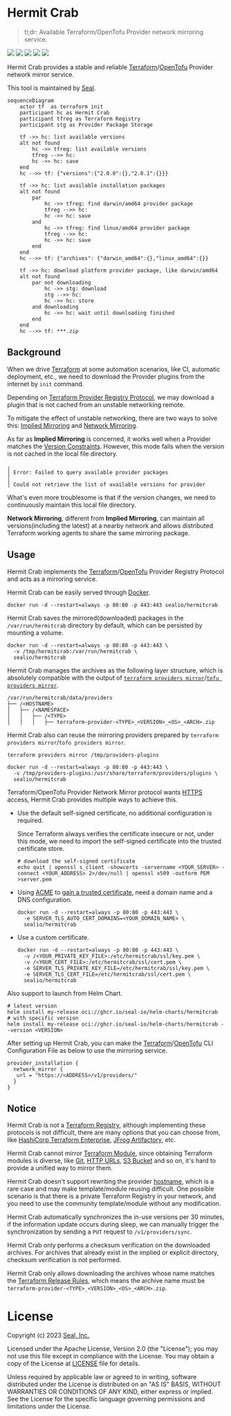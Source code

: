 # Hermit Crab 

> tl;dr: Available Terraform/OpenTofu Provider network mirroring service.

[![](https://goreportcard.com/badge/github.com/seal-io/hermitcrab)](https://goreportcard.com/report/github.com/seal-io/hermitcrab)
[![](https://img.shields.io/github/actions/workflow/status/seal-io/hermitcrab/ci.yml?label=ci)](https://github.com/seal-io/hermitcrab/actions)
[![](https://img.shields.io/docker/image-size/sealio/hermitcrab/main?label=docker)](https://hub.docker.com/r/sealio/hermitcrab/tags)
[![](https://img.shields.io/github/v/tag/seal-io/hermitcrab?label=release)](https://github.com/seal-io/hermitcrab/releases) 
[![](https://img.shields.io/github/license/seal-io/hermitcrab?label=license)](https://github.com/seal-io/hermitcrab#license)

Hermit Crab provides a stable and reliable [Terraform](https://registry.terraform.io/browse/providers)/[OpenTofu](https://opentofu.org/registry/) Provider network mirror service. 

This tool is maintained by [Seal](https://github.com/seal-io).

```mermaid
sequenceDiagram
    actor tf  as terraform init
    participant hc as Hermit Crab
    participant tfreg as Terraform Registry
    participant stg as Provider Package Storage
    
    tf ->> hc: list available versions
    alt not found
        hc ->> tfreg: list available versions
        tfreg -->> hc: 
        hc ->> hc: save
    end
    hc -->> tf: {"versions":{"2.0.0":{},"2.0.1":{}}}
    
    tf ->> hc: list available installation packages
    alt not found
        par
            hc ->> tfreg: find darwin/amd64 provider package
            tfreg -->> hc: 
            hc ->> hc: save
        and
            hc ->> tfreg: find linux/amd64 provider package
            tfreg -->> hc: 
            hc ->> hc: save
        end
    end
    hc -->> tf: {"archives": {"darwin_amd64":{},"linux_amd64":{}}
    
    tf ->> hc: download platform provider package, like darwin/amd64
    alt not found
        par not downloading
            hc ->> stg: download
            stg -->> hc: 
            hc ->> hc: store 
        and downloading
            hc ->> hc: wait until downloading finished
        end
    end
    hc -->> tf: ***.zip

```

## Background

When we drive [Terraform](https://www.terraform.io/) at some automation scenarios, like CI, automatic deployment, etc., we need to download the Provider plugins from the internet by `init` command. 

Depending on [Terraform Provider Registry Protocol](https://developer.hashicorp.com/terraform/internals/provider-registry-protocol), we may download a plugin that is not cached from an unstable networking remote.

To mitigate the effect of unstable networking, there are two ways to solve this: [Implied Mirroring](https://developer.hashicorp.com/terraform/cli/config/config-file#implied-local-mirror-directories) and [Network Mirroring](https://developer.hashicorp.com/terraform/cli/config/config-file#network_mirror).

As far as **Implied Mirroring** is concerned, it works well when a Provider matches the [Version Constraints](https://developer.hashicorp.com/terraform/language/expressions/version-constraints). However, this mode fails when the version is not cached in the local file directory.

```
╷
│ Error: Failed to query available provider packages
│
│ Could not retrieve the list of available versions for provider
```

What's even more troublesome is that if the version changes, we need to continuously maintain this local file directory.

**Network Mirroring**, different from **Implied Mirroring**, can maintain all versions(including the latest) at a nearby network and allows distributed Terraform working agents to share the same mirroring package.

## Usage

Hermit Crab implements the [Terraform](https://developer.hashicorp.com/terraform/internals/provider-registry-protocol)/[OpenTofu](https://opentofu.org/docs/internals/provider-network-mirror-protocol/) Provider Registry Protocol and acts as a mirroring service.

Hermit Crab can be easily served through [Docker](https://www.docker.com/).

```shell
docker run -d --restart=always -p 80:80 -p 443:443 sealio/hermitcrab
```

Hermit Crab saves the mirrored(downloaded) packages in the `/var/run/hermitcrab` directory by default, which can be persisted by mounting a volume.

```shell
docker run -d --restart=always -p 80:80 -p 443:443 \
  -v /tmp/hermitcrab:/var/run/hermitcrab \
  sealio/hermitcrab
```

Hermit Crab manages the archives as the following layer structure, which is absolutely compatible with the output of [`terraform providers mirror`](https://developer.hashicorp.com/terraform/cli/commands/providers/mirror)/[`tofu providers mirror`](https://opentofu.org/docs/cli/commands/providers/mirror).

```
/var/run/hermitcrab/data/providers
├── /<HOSTNAME>
│   ├── /<NAMESPACE>
│   │   ├── /<TYPE>
│   │   │   ├── terraform-provider-<TYPE>_<VERSION>_<OS>_<ARCH>.zip
```

Hermit Crab also can reuse the mirroring providers prepared by `terraform providers mirror`/`tofo providers mirror`.

```shell
terraform providers mirror /tmp/providers-plugins

docker run -d --restart=always -p 80:80 -p 443:443 \
  -v /tmp/providers-plugins:/usr/share/terraform/providers/plugins \
  sealio/hermitcrab
```

Terraform/OpenTofu Provider Network Mirror protocol wants [HTTPS](https://en.wikipedia.org/wiki/HTTPS) access, Hermit Crab provides multiple ways to achieve this.

- Use the default self-signed certificate, no additional configuration is required.

  Since Terraform always verifies the certificate insecure or not, under this mode, we need to import the self-signed certificate into the trusted certificate store.

  ```shell
  # download the self-signed certificate
  echo quit | openssl s_client -showcerts -servername <YOUR_SERVER> -connect <YOUR_ADDRESS> 2>/dev/null | openssl x509 -outform PEM >server.pem
  ```  

- Using [ACME](https://en.wikipedia.org/wiki/Automatic_Certificate_Management_Environment) to [gain a trusted certificate](https://letsencrypt.org/docs/challenge-types/), need a domain name and a DNS configuration.

  ```shell
  docker run -d --restart=always -p 80:80 -p 443:443 \
    -e SERVER_TLS_AUTO_CERT_DOMAINS=<YOUR_DOMAIN_NAME> \
    sealio/hermitcrab
  ```

- Use a custom certificate.
  
  ```shell
  docker run -d --restart=always -p 80:80 -p 443:443 \
    -v /<YOUR_PRIVATE_KEY_FILE>:/etc/hermitcrab/ssl/key.pem \
    -v /<YOUR_CERT_FILE>:/etc/hermitcrab/ssl/cert.pem \
    -e SERVER_TLS_PRIVATE_KEY_FILE=/etc/hermitcrab/ssl/key.pem \
    -e SERVER_TLS_CERT_FILE=/etc/hermitcrab/ssl/cert.pem \
    sealio/hermitcrab
  ```

Also support to launch from Helm Chart.

```shell
# latest version
helm install my-release oci://ghcr.io/seal-io/helm-charts/hermitcrab
# with specific version
helm install my-release oci://ghcr.io/seal-io/helm-charts/hermitcrab --version <VERSION>
```

After setting up Hermit Crab, you can make the [Terraform](https://developer.hashicorp.com/terraform/cli/config/config-file)/[OpenTofu](https://opentofu.org/docs/cli/config/config-file/) CLI Configuration File as below to use the mirroring service.

```hcl
provider_installation {
  network_mirror {
   url = "https://<ADDRESS>/v1/providers/"
  }
}
```

## Notice

Hermit Crab is not a [Terraform Registry](https://registry.terraform.io), although implementing these protocols is not difficult, there are many options that you can choose from, like [HashiCorp Terraform Enterprise](https://www.hashicorp.com/products/terraform/pricing/), [JFrog Artifactory](https://jfrog.com/help/r/jfrog-artifactory-documentation/terraform-registry), etc.

Hermit Crab cannot mirror [Terraform Module](https://developer.hashicorp.com/terraform/internals/module-registry-protocol), since obtaining Terraform modules is diverse, like [Git](https://developer.hashicorp.com/terraform/language/modules/sources#generic-git-repository), [HTTP URLs](https://developer.hashicorp.com/terraform/language/modules/sources#http-urls), [S3 Bucket](https://developer.hashicorp.com/terraform/language/modules/sources#gcs-bucket) and so on, it's hard to provide a unified way to mirror them.

Hermit Crab doesn't support rewriting the provider [hostname](https://developer.hashicorp.com/terraform/internals/provider-network-mirror-protocol#hostname), which is a rare case and may make template/module reusing difficult. One possible scenario is that there is a private Terraform Registry in your network, and you need to use the community template/module without any modification.

Hermit Crab automatically synchronizes the in-use versions per 30 minutes, if the information update occurs during sleep, we can manually trigger the synchronization by sending a `PUT` request to `/v1/providers/sync`.

Hermit Crab only performs a checksum verification on the downloaded archives. For archives that already exist in the implied or explicit directory, checksum verification is not performed.

Hermit Crab only allows downloading the archives whose name matches the [Terraform Release Rules](https://developer.hashicorp.com/terraform/registry/providers/publishing#manually-preparing-a-release), which means the archive name must be `terraform-provider-<TYPE>_<VERSION>_<OS>_<ARCH>.zip`.

# License

Copyright (c) 2023 [Seal, Inc.](https://seal.io)

Licensed under the Apache License, Version 2.0 (the "License");
you may not use this file except in compliance with the License.
You may obtain a copy of the License at [LICENSE](./LICENSE) file for details.

Unless required by applicable law or agreed to in writing, software
distributed under the License is distributed on an "AS IS" BASIS,
WITHOUT WARRANTIES OR CONDITIONS OF ANY KIND, either express or implied.
See the License for the specific language governing permissions and
limitations under the License.
